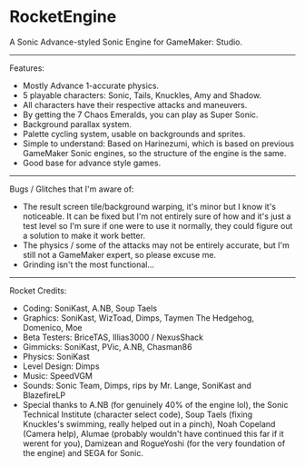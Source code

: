 # RocketEngine
A Sonic Advance-styled Sonic Engine for GameMaker: Studio.

_________________________________________________________
Features:
- Mostly Advance 1-accurate physics.
- 5 playable characters: Sonic, Tails, Knuckles, Amy and Shadow.
- All characters have their respective attacks and maneuvers.
- By getting the 7 Chaos Emeralds, you can play as Super Sonic.
- Background parallax system.
- Palette cycling system, usable on backgrounds and sprites.
- Simple to understand: Based on Harinezumi, which is based on previous GameMaker Sonic engines, so the structure of the engine is the same.
- Good base for advance style games.
_________________________________________________________
Bugs / Glitches that I'm aware of:
- The result screen tile/background warping, it's minor but I know it's noticeable. It can be fixed but I'm not entirely sure of how and it's just a test level so I'm sure if one were to use it normally, they could figure out a solution to make it work better.
- The physics / some of the attacks may not be entirely accurate, but I'm still not a GameMaker expert, so please excuse me.
- Grinding isn't the most functional...
_________________________________________________________
Rocket Credits:
- Coding: SoniKast, A.NB, Soup Taels
- Graphics: SoniKast, WizToad, Dimps, Taymen The Hedgehog, Domenico, Moe
- Beta Testers: BriceTAS, Illias3000 / NexusShack
- Gimmicks: SoniKast, PVic, A.NB, Chasman86
- Physics: SoniKast
- Level Design: Dimps
- Music: SpeedVGM
- Sounds: Sonic Team, Dimps, rips by Mr. Lange, SoniKast and BlazefireLP
- Special thanks to A.NB (for genuinely 40% of the engine lol), the Sonic Technical Institute (character select code), Soup Taels (fixing Knuckles's swimming, really helped out in a pinch), Noah Copeland (Camera help), Alumae (probably wouldn't have continued this far if it werent for you), Damizean and RogueYoshi (for the very foundation of the engine) and SEGA for Sonic.
